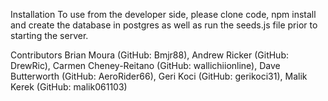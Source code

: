 Installation
To use from the developer side, please clone code, npm install and create the database in postgres as well as run the seeds.js file prior to starting the server.

Contributors
Brian Moura (GitHub: Bmjr88), Andrew Ricker (GitHub: DrewRic), Carmen Cheney-Reitano (GitHub: wallichiionline), Dave Butterworth (GitHub: AeroRider66), Geri Koci (GitHub: gerikoci31), Malik Kerek (GitHub: malik061103)
